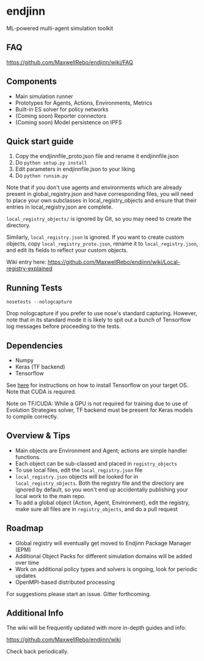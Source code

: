 # endjinn
ML-powered multi-agent simulation toolkit

## FAQ

https://github.com/MaxwellRebo/endjinn/wiki/FAQ

## Components

* Main simulation runner
* Prototypes for Agents, Actions, Environments, Metrics
* Built-in ES solver for policy networks
* (Coming soon) Reporter connectors
* (Coming soon) Model persistence on IPFS

## Quick start guide

1. Copy the endjinnfile_proto.json file and rename it endjinnfile.json
2. Do `python setup.py install`
3. Edit parameters in endjinnfile.json to your liking
4. Do `python runsim.py`

Note that if you don't use agents and environments which are already present in global_registry.json and have
corresponding files, you will need to place your own subclasses in local_registry_objects and ensure that their entries
in local_registry.json are complete.

`local_registry_objects/` is ignored by Git, so you may need to create the directory.

Similarly, `local_registry.json` is ignored. If you want to create custom objects,
copy `local_registry_proto.json`, rename it to `local_registry.json`, and edit its fields
to reflect your custom objects.

Wiki entry here: https://github.com/MaxwellRebo/endjinn/wiki/Local-registry-explained

## Running Tests

`nosetests --nologcapture`

Drop nologcapture if you prefer to use nose's standard capturing. However,
note that in its standard mode it is likely to spit out a bunch of
Tensorflow log messages before proceeding to the tests.

## Dependencies

* Numpy
* Keras (TF backend)
* Tensorflow

See [here](https://www.tensorflow.org/install/) for instructions on how to install Tensorflow on your target OS. Note that CUDA is required.

Note on TF/CUDA: While a GPU is not required for training due to use of
Evolution Strategies solver, TF backend must be present for Keras models
to compile correctly.

## Overview & Tips

* Main objects are Environment and Agent; actions are simple handler functions.
* Each object can be sub-classed and placed in `registry_objects`
* To use local files, edit the `local_registry.json` file
* `local_registry.json` objects will be looked for in `local_registry_objects`. Both the registry file and the directory are ignored
    by default, so you won't end up accidentally publishing your local work to the main repo.
* To add a global object (Action, Agent, Environment), edit the registry, make sure all files are in `registry_objects`, and do a pull request

## Roadmap

* Global registry will eventually get moved to Endjinn Package Manager (EPM)
* Additional Object Packs for different simulation domains will be added over time
* Work on additional policy types and solvers is ongoing, look for periodic updates
* OpenMPI-based distributed processing

For suggestions please start an issue. Gitter forthcoming.

## Additional Info

The wiki will be frequently updated with more in-depth guides and info:

https://github.com/MaxwellRebo/endjinn/wiki

Check back periodically.
